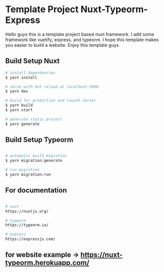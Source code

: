 # Template Project Nuxt-Typeorm-Express
Hello guys this is a template project based nuxt framework. I add some framework like vuetify, express, and typeorm.
I hope this template makes you easier to build a website. Enjoy this template guys

## Build Setup Nuxt

```bash
# install dependencies
$ yarn install

# serve with hot reload at localhost:3000
$ yarn dev

# build for production and launch server
$ yarn build
$ yarn start

# generate static project
$ yarn generate
```

## Build Setup Typeorm

```bash

# automatic build migration
$ yarn migration:generate

# run migration
$ yarn migration:run

```

## For documentation

```bash

# nuxt
https://nuxtjs.org/

# typeorm
https://typeorm.io/

# express
https://expressjs.com/
```


## for website example -> https://nuxt-typeorm.herokuapp.com/
